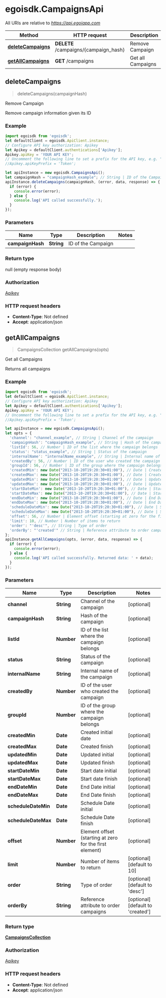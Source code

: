 # egoisdk.CampaignsApi

All URIs are relative to *https://api.egoiapp.com*

Method | HTTP request | Description
------------- | ------------- | -------------
[**deleteCampaigns**](CampaignsApi.md#deleteCampaigns) | **DELETE** /campaigns/{campaign_hash} | Remove Campaign
[**getAllCampaigns**](CampaignsApi.md#getAllCampaigns) | **GET** /campaigns | Get all Campaigns



## deleteCampaigns

> deleteCampaigns(campaignHash)

Remove Campaign

Remove campaign information given its ID

### Example

```javascript
import egoisdk from 'egoisdk';
let defaultClient = egoisdk.ApiClient.instance;
// Configure API key authorization: Apikey
let Apikey = defaultClient.authentications['Apikey'];
Apikey.apiKey = 'YOUR API KEY';
// Uncomment the following line to set a prefix for the API key, e.g. "Token" (defaults to null)
//Apikey.apiKeyPrefix = 'Token';

let apiInstance = new egoisdk.CampaignsApi();
let campaignHash = "campaignHash_example"; // String | ID of the Campaign
apiInstance.deleteCampaigns(campaignHash, (error, data, response) => {
  if (error) {
    console.error(error);
  } else {
    console.log('API called successfully.');
  }
});
```

### Parameters


Name | Type | Description  | Notes
------------- | ------------- | ------------- | -------------
 **campaignHash** | **String**| ID of the Campaign | 

### Return type

null (empty response body)

### Authorization

[Apikey](../README.md#Apikey)

### HTTP request headers

- **Content-Type**: Not defined
- **Accept**: application/json


## getAllCampaigns

> CampaignsCollection getAllCampaigns(opts)

Get all Campaigns

Returns all campaigns

### Example

```javascript
import egoisdk from 'egoisdk';
let defaultClient = egoisdk.ApiClient.instance;
// Configure API key authorization: Apikey
let Apikey = defaultClient.authentications['Apikey'];
Apikey.apiKey = 'YOUR API KEY';
// Uncomment the following line to set a prefix for the API key, e.g. "Token" (defaults to null)
//Apikey.apiKeyPrefix = 'Token';

let apiInstance = new egoisdk.CampaignsApi();
let opts = {
  'channel': "channel_example", // String | Channel of the campaign
  'campaignHash': "campaignHash_example", // String | Hash of the campaign
  'listId': 56, // Number | ID of the list where the campaign belongs
  'status': "status_example", // String | Status of the campaign
  'internalName': "internalName_example", // String | Internal name of the campaign
  'createdBy': 56, // Number | ID of the user who created the campaign
  'groupId': 56, // Number | ID of the group where the campaign belongs
  'createdMin': new Date("2013-10-20T19:20:30+01:00"), // Date | Created initial date
  'createdMax': new Date("2013-10-20T19:20:30+01:00"), // Date | Created finish
  'updatedMin': new Date("2013-10-20T19:20:30+01:00"), // Date | Updated initial
  'updatedMax': new Date("2013-10-20T19:20:30+01:00"), // Date | Updated finish
  'startDateMin': new Date("2013-10-20T19:20:30+01:00"), // Date | Start date initial
  'startDateMax': new Date("2013-10-20T19:20:30+01:00"), // Date | Start date finish
  'endDateMin': new Date("2013-10-20T19:20:30+01:00"), // Date | End Date initial
  'endDateMax': new Date("2013-10-20T19:20:30+01:00"), // Date | End Date finish
  'scheduleDateMin': new Date("2013-10-20T19:20:30+01:00"), // Date | Schedule Date initial
  'scheduleDateMax': new Date("2013-10-20T19:20:30+01:00"), // Date | Schedule Date finish
  'offset': 56, // Number | Element offset (starting at zero for the first element)
  'limit': 10, // Number | Number of items to return
  'order': "'desc'", // String | Type of order
  'orderBy': "'created'" // String | Reference attribute to order campaigns
};
apiInstance.getAllCampaigns(opts, (error, data, response) => {
  if (error) {
    console.error(error);
  } else {
    console.log('API called successfully. Returned data: ' + data);
  }
});
```

### Parameters


Name | Type | Description  | Notes
------------- | ------------- | ------------- | -------------
 **channel** | **String**| Channel of the campaign | [optional] 
 **campaignHash** | **String**| Hash of the campaign | [optional] 
 **listId** | **Number**| ID of the list where the campaign belongs | [optional] 
 **status** | **String**| Status of the campaign | [optional] 
 **internalName** | **String**| Internal name of the campaign | [optional] 
 **createdBy** | **Number**| ID of the user who created the campaign | [optional] 
 **groupId** | **Number**| ID of the group where the campaign belongs | [optional] 
 **createdMin** | **Date**| Created initial date | [optional] 
 **createdMax** | **Date**| Created finish | [optional] 
 **updatedMin** | **Date**| Updated initial | [optional] 
 **updatedMax** | **Date**| Updated finish | [optional] 
 **startDateMin** | **Date**| Start date initial | [optional] 
 **startDateMax** | **Date**| Start date finish | [optional] 
 **endDateMin** | **Date**| End Date initial | [optional] 
 **endDateMax** | **Date**| End Date finish | [optional] 
 **scheduleDateMin** | **Date**| Schedule Date initial | [optional] 
 **scheduleDateMax** | **Date**| Schedule Date finish | [optional] 
 **offset** | **Number**| Element offset (starting at zero for the first element) | [optional] 
 **limit** | **Number**| Number of items to return | [optional] [default to 10]
 **order** | **String**| Type of order | [optional] [default to &#39;desc&#39;]
 **orderBy** | **String**| Reference attribute to order campaigns | [optional] [default to &#39;created&#39;]

### Return type

[**CampaignsCollection**](CampaignsCollection.md)

### Authorization

[Apikey](../README.md#Apikey)

### HTTP request headers

- **Content-Type**: Not defined
- **Accept**: application/json

